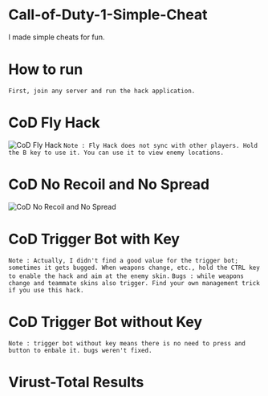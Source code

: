# Call-of-Duty-1-Simple-Cheat
I made simple cheats for fun.

# How to run

`First, join any server and run the hack application.`

# CoD Fly Hack
![CoD Fly Hack](https://github.com/fionnlee/Call-of-Duty-1-Simple-Cheat/blob/main/screenshots/flyhack.jpg)
`Note : Fly Hack does not sync with other players. Hold the B key to use it. You can use it to view enemy locations.`

# CoD No Recoil and No Spread

![CoD No Recoil and No Spread](https://github.com/fionnlee/Call-of-Duty-1-Simple-Cheat/blob/main/screenshots/no-recoil-%26-no-spread.jpg)

# CoD Trigger Bot with Key

`Note : Actually, I didn't find a good value for the trigger bot; sometimes it gets bugged. When weapons change, etc., hold the CTRL key to enable the hack and aim at the enemy skin.`
`Bugs : while weapons change and teammate skins also trigger. Find your own management trick if you use this hack.`

# CoD Trigger Bot without Key

`Note : trigger bot without key means there is no need to press and button to enbale it. bugs weren't fixed.`

# Virust-Total Results



